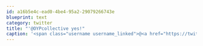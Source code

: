 ```yaml
---
id: a16b5e4c-ead0-4be4-95a2-29079266743e
blueprint: text
category: twitter
title: "'@OYPcollective yes!"
caption: '<span class="username username_linked">@<a href="https://twitter.com/OYPcollective" title="OYPcollective">OYPcollective</a></span> yes!'
---
```

